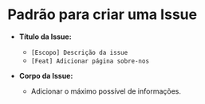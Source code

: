 # Padrão para criar uma Issue

- **Título da Issue:**

  - `[Escopo] Descrição da issue`
  - `[Feat] Adicionar página sobre-nos`

- **Corpo da Issue:**
  - Adicionar o máximo possível de informações.
